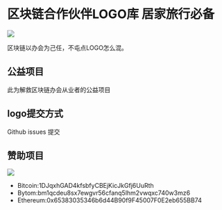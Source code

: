 # 区块链合作伙伴LOGO库 居家旅行必备

![](https://i.imgur.com/QJpx7Rr.jpg)

区块链以办会为己任，不屯点LOGO怎么混。

## 公益项目

此为解救区块链办会从业者的公益项目

## logo提交方式

Github issues 提交

## 赞助项目
![](https://i.imgur.com/HqQga7g.jpg)

- Bitcoin:1DJqxhGAD4kfsbfyCBEjKicJkGfj6UuRth
- Bytom:bm1qcdeu8sx7ewgvr56cfanq5lhm2vwqxc740w3mz6
- Ethereum:0x65383035346b6d44B90f9F45007F0E2eb655BB74
